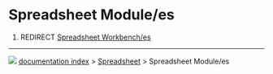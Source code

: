 # Spreadsheet Module/es
1.  REDIRECT [Spreadsheet Workbench/es](Spreadsheet_Workbench/es.md)



---
![](images/Right_arrow.png) [documentation index](../README.md) > [Spreadsheet](Spreadsheet_Workbench.md) > Spreadsheet Module/es
